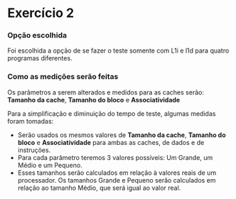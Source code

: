 # Exercício 2

### Opção escolhida
Foi escolhida a opção de se fazer o teste somente com L1i e l1d para quatro programas diferentes.

### Como as medições serão feitas
Os parâmetros a serem alterados e medidos para as caches serão: **Tamanho da cache**, **Tamanho do bloco** e **Associatividade**

Para a simplificação e diminuição do tempo de teste, algumas medidas foram tomadas:
- Serão usados os mesmos valores de **Tamanho da cache**, 
**Tamanho do bloco** e **Associatividade** para ambas as caches, de dados e de instruções.
- Para cada parâmetro teremos 3 valores possíveis: Um Grande, um Médio e um Pequeno.
- Esses tamanhos serão calculados em relação à valores reais de um processador. Os tamanhos Grande e Pequeno serão calculados 
em relação ao tamanho Médio, que será igual ao valor real.
